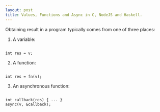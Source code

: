 ```yaml
---
layout: post
title: Values, Functions and Async in C, NodeJS and Haskell.
---
```


Obtaining result in a program typically comes from one of three places:

1. A variable:

<code>
int res = v;
</code>

2. A function:

<code>
int res = fn(v);
</code>

3. An asynchronous function:

<code>
int callback(res) { ... }
async(v, &callback);
</code>



